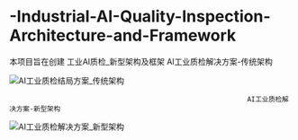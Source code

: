 # -Industrial-AI-Quality-Inspection-Architecture-and-Framework
本项目旨在创建 工业AI质检_新型架构及框架
                                                               AI工业质检解决方案-传统架构

![AI工业质检结局方案_传统架构](https://github.com/StarShang/-Industrial-AI-Quality-Inspection-Architecture-and-Framework/assets/51013149/293e9199-ad65-439b-b880-195f926219d5)

                                                               AI工业质检解决方案-新型架构
![AI工业质检解决方案_新型架构](https://github.com/StarShang/-Industrial-AI-Quality-Inspection-Architecture-and-Framework/assets/51013149/f70a52c3-7b79-459d-9732-43b7f3aa16fc)

